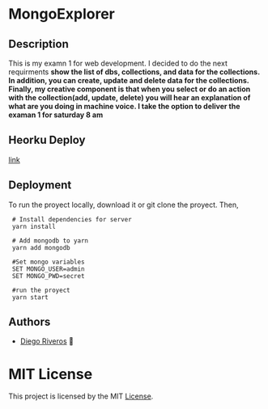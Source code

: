# MongoExplorer

## Description

This is my examn 1 for web development. I decided to do the next requirments **show the list of dbs, collections, and data for the collections. In addition, you can create, update and delete data for the collections. Finally, my creative component is that when you select or do an action with the collection(add, update, delete) you will hear an explanation of what are you doing in machine voice. I take the option to deliver the examan 1 for saturday 8 am**

## Heorku Deploy 

[link](https://mongoexplore.herokuapp.com/)

## Deployment
To run the proyect locally, download it or git clone the proyect. Then, 
```
 # Install dependencies for server
 yarn install
 
 # Add mongodb to yarn
 yarn add mongodb
 
 #Set mongo variables
 SET MONGO_USER=admin
 SET MONGO_PWD=secret
 
 #run the proyect
 yarn start
```

## Authors 

- [Diego Riveros](https://dfriveros11.github.io/DiegoRiverosWebPage/)  :man:

# MIT License 

This project is licensed by the MIT [License](https://github.com/dfriveros11/CanBeTheObjectIdentify/edit/master/LICENSE.md).
